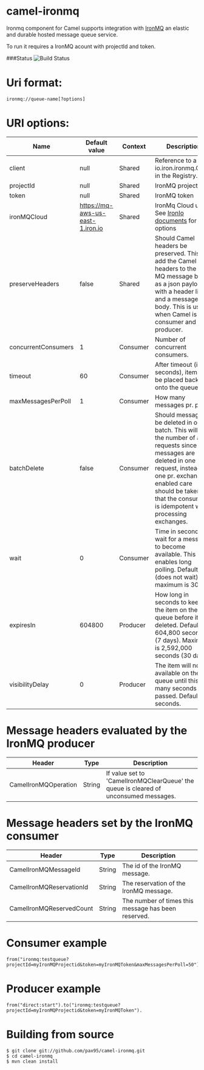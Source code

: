 camel-ironmq
============

Ironmq component for Camel supports integration with [IronMQ](http://www.iron.io/products/mq) an elastic and durable hosted message queue service.

To run it requires a IronMQ acount with projectId and token.

###Status
![Build Status](https://travis-ci.org/pax95/camel-ironmq.svg?branch=master)

Uri format:
===========
	ironmq://queue-name[?options]

URI options:
============

Name				| Default value | Context 	| Description
------      		| ------------- | ------- 	| -----------
client      		| null          | Shared  	| Reference to a io.iron.ironmq.Client in the Registry.
projectId   		| null          | Shared  	| IronMQ projectid
token       		| null          | Shared  	| IronMQ token
ironMQCloud 		| https://mq-aws-us-east-1.iron.io | Shared  | IronMq Cloud url. See [IronIo documents](http://dev.iron.io/mq/reference/clouds/) for valid options
preserveHeaders		| false			| Shared | Should Camel headers be preserved. This will add the Camel headers to the Iron MQ message body as a json payload with a header list, and a message body. This is useful when Camel is both consumer and producer.
concurrentConsumers | 1             | Consumer  | Number of concurrent consumers.
timeout      		| 60			| Consumer	| After timeout (in seconds), item will be placed back onto the queue
maxMessagesPerPoll	| 1				| Consumer | How many messages pr. poll.
batchDelete | false | Consumer | Should messages be deleted in one batch. This will limit the number of api requests since messages are deleted in one request, instead of one pr. exchange. If enabled care should be taken that the consumer is idempotent when processing exchanges.
wait | 0 | Consumer | Time in seconds to wait for a message to become available. This enables long polling. Default is 0 (does not wait), maximum is 30.  
expiresIn			| 604800		| Producer	| How long in seconds to keep the item on the queue before it is deleted. Default is 604,800 seconds (7 days). Maximum is 2,592,000 seconds (30 days).
visibilityDelay		| 0				| Producer	| The item will not be available on the queue until this many seconds have passed. Default is 0 seconds.

Message headers evaluated by the IronMQ producer
================================================

Header                  |Type  | Description
------------------------|------|--------------
CamelIronMQOperation    |String|If value set to 'CamelIronMQClearQueue' the queue is cleared of unconsumed  messages. 

Message headers set by the IronMQ consumer
=======================================

Header                  |Type  | Description
------------------------|------|--------------
CamelIronMQMessageId    |String|The id of the IronMQ message.
CamelIronMQReservationId|String|The reservation of the IronMQ message.
CamelIronMQReservedCount|String|The number of times this message has been reserved.


Consumer example
========

	from("ironmq:testqueue?projectId=myIronMQProjectid&token=myIronMQToken&maxMessagesPerPoll=50").to(""mock:result"")


Producer example
========

	from("direct:start").to("ironmq:testqueue?projectId=myIronMQProjectid&token=myIronMQToken").

Building from source
====================

	
	$ git clone git://github.com/pax95/camel-ironmq.git
	$ cd camel-ironmq
	$ mvn clean install

	
  

